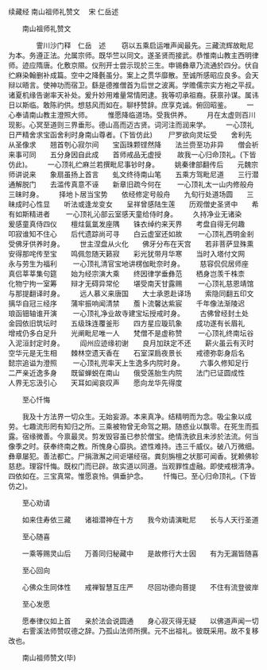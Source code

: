 续藏经   南山祖师礼赞文
　宋 仁岳述
　　 

　　南山祖师礼赞文

　　　　霅川沙门释　仁岳　述
　　窃以五乘启运唯声闻最先。三藏流辉故毗尼为本。务遵正法。允属宗师。既华竺以同文。遂圣贤而接武。恭惟南山教主西明律师。迹应隋唐。化敷京隰。仪刑开士尝示现於三生。申锡彝章乃流通於四分。伏自纻麻染翰删补成篇。空中之降氎虽分。案上之贯华靡散。至诚所感昭应良多。会天辩以晤言。使神功而宿卫。繇是德推僧首为后世之波离。学赡儒宗实方袍之平叔。诸夏机缘告谢率天补处。爰升妙用难量常情罔逮。我等叨承祖裔。获禀孙谋。属讳日以斯临。敢陈礿供。想慈风而如在。聊杼赞辞。庶享克诚。俯回昭鉴。
　　一心奉请南山教主澄照大师。
　　惟愿降临道场。受我供养。
　　月在太虚则百川现影。心冥至道则三界垂形。德山高而迈古贤。词河注而润来学。
　　一心顶礼日严精舍求宝函舍利时身南山尊者。(下皆仿此)
　　尸罗欲向灵坛受　　舍利先从圣像求　　翘首刳心寂尔间　　宝函珠颗铿然降　　法兰赍至功非异　　僧会祈来事可同　　五分身因自此成　　首师戒品无虚授
　　故我一心归命顶礼。(下皆仿此)。
　　一心顶礼纻麻兰若撰毗尼事钞时身。
　　姚秦律部翻传后　　元魏宗师讲说来　　象扇虽扬上首言　　虬文终待南山笔　　五乘方驾毗尼道　　三行潜通解脱门　　去滥传真意不诬　　新章旧疏今何在
　　一心顶礼太一山内修般舟三昧时身。
　　择地卜居当宝势　　依经修定号般舟　　九旬行处道场圆　　三昧成时心性显　　听法或逢龙变女　　呈祥曾感陆生莲　　历观僧史圣贤中　　希有如斯精进者
　　一心顶礼沁部云室感天童给侍时身。
　　久持净业无诸染　　爰感童真侍四仪　　檀炷氤氲发座隅　　铢衣绰约来天界　　考盘自得无何趣　　叩寂谁知不住心　　后代遗踪尚可寻　　白云虚室还如故
　　一心顶礼西明金剎受佛牙供养时身。
　　世主涅盘从火化　　佛牙分布在天宫　　若非菩萨显殊熏　　安得那咤传至宝　　鸣佩忽随天籁寂　　彩光犹带月华寒　　当时入塔付文网　　永与劳生为福利
　　一心顶礼清官宝地讲楞伽毗奈时身。
　　慈容侃侃居师座　　真侣莘莘集句筵　　始为经宗演大乘　　终因律学垂彝范　　栖身岂羡千株柰　　化物宁拘一室筹　　辩才无碍异常伦　　堪受南天甘露赐
　　一心顶礼慈恩靖馆与那提翻译时身。
　　远人慕义来唐国　　大士承恩赴译场　　索隐同翻五印文　　摛华自冠三经序　　蒲牢振响闻清禁　　薝卜流馨达紫宸　　千年像法渐陵迟　　琅函钿轴谁开演
　　一心顶礼净业故寺建宝坛授戒时身。
　　古佛曾经封土处　　金园依旧筑坛时　　五级珠连覆釜形　　四方星应璇玑象　　成功遂有长眉礼　　增戒仍多白足升　　光阐毗尼唯一人　　梵僧不是虚称赞
　　一心顶礼终南坛谷入泥洹封定时身。
　　阎州应迹缘初谢　　良月加趺定不还　　薪火虽云有灭时　　空华元是无生相　　棘林空遗天香在　　石室深扃夜景长　　戒德弥彰身后名　　懿宗追谥为澄照
　　一心顶礼兜率天上生逸多内院时身。
　　六事久修知足行　　二严亲近逸多身　　既留蝉蜕在南山　　俄受莲胎生内院　　法门已证圆成性　　人界无忘汲引心　　天耳如闻哀叹声　　愿向龙华先得度

　　至心忏悔

　　我及十方法界一切众生。无始妄源。本来真净。结精明而为念。吸尘象以成劳。七趣流形罔有知归之所。三乘被物曾无命驾之期。随惑业以飘零。在死生而孤露。宿缘微善。今禀最灵。剪发毁容虽已参於僧宝。绝情洗欲且未涉於法流。何当像季之时。获奉终南之教。所愧身心靡执。遮性难持。违三千威仪。破八万微细。彝章屡犯。善法都亡。尸捐潡澥之间讵堪经宿。粪刻旃檀之状那可闻香。犹赖佛轸慈悲。理容忏悔。既权门而已辟。故实道以同遵。当观罪性虚融。即使戒根清净。四依如在。三宝真常。惟愿哀怜。俱垂护念。
　　忏悔已。至心归命顶礼。(下皆仿之)。

　　至心劝请

　　如来住寿依三藏　　诸祖潜神在十方　　我今劝请演毗尼　　长与人天行圣道

　　至心随喜

　　一乘等赐灵山后　　万善同归秘藏中　　是故修行大士因　　有为无漏皆随喜

　　至心回向

　　心佛众生同体性　　戒禅智慧互庄严　　尽回功德向菩提　　不住有流登彼岸

　　至心发愿

　　愿奉律仪如上首　　亲於法会说圆通　　身心寂灭得无疑　　以佛道声闻一切
　　右霅溪法师赞叹德之辞。乃孤山法师所撰。元不出祖礼。彼既采用。故不复移改也。

　　南山祖师赞文(毕)

